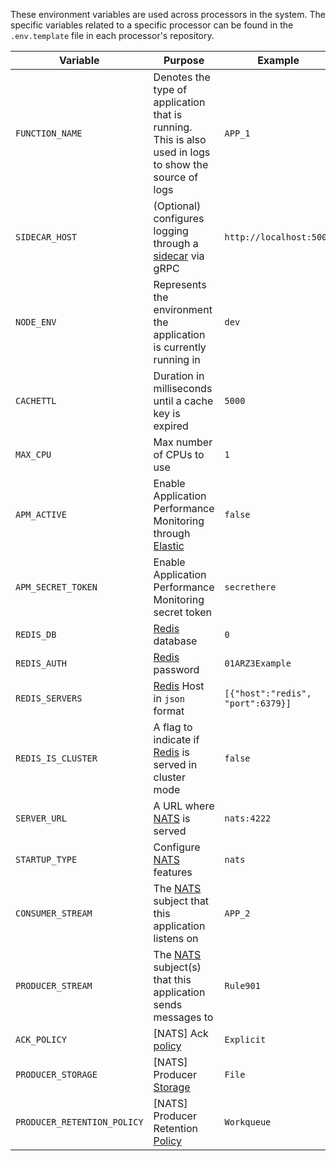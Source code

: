 These environment variables are used across processors in the system. The specific variables related to a specific processor can be found in the `.env.template` file in each processor's repository.

| Variable | Purpose | Example
| ------ | ------ | ------ |
| `FUNCTION_NAME` | Denotes the type of application that is running. This is also used in logs to show the source of logs | `APP_1`
| `SIDECAR_HOST` | (Optional) configures logging through a [sidecar](https://github.com/frmscoe/event-sidecar) via gRPC | `http://localhost:5000`
| `NODE_ENV` | Represents the environment the application is currently running in | `dev`
| `CACHETTL` | Duration in milliseconds until a cache key is expired |`5000`
| `MAX_CPU` | Max number of CPUs to use | `1`
| `APM_ACTIVE` | Enable Application Performance Monitoring through [Elastic](https://www.elastic.co/) | `false`
| `APM_SECRET_TOKEN` | Enable Application Performance Monitoring secret token | `secrethere`
| `REDIS_DB` | [Redis](https://redis.io/) database | `0`
| `REDIS_AUTH` | [Redis](https://redis.io/) password | `01ARZ3Example`
| `REDIS_SERVERS` | [Redis](https://redis.io/) Host in `json` format | `[{"host":"redis", "port":6379}]`
| `REDIS_IS_CLUSTER` | A flag to indicate if [Redis](https://redis.io) is served in cluster mode | `false`
| `SERVER_URL` | A URL where [NATS](https://nats.io) is served | `nats:4222`
| `STARTUP_TYPE` | Configure [NATS](https://nats.io) features | `nats`
| `CONSUMER_STREAM` | The [NATS](https://nats.io) subject that this application listens on | `APP_2`
| `PRODUCER_STREAM` | The [NATS](https://nats.io) subject(s) that this application sends messages to | `Rule901`
| `ACK_POLICY` | [NATS] Ack [policy](https://docs.nats.io/nats-concepts/jetstream/consumers#ackpolicy) | `Explicit`
| `PRODUCER_STORAGE` | [NATS] Producer [Storage](https://docs.nats.io/using-nats/developer/develop_jetstream/model_deep_dive#storage-overhead) | `File`
| `PRODUCER_RETENTION_POLICY` | [NATS] Producer Retention [Policy](https://docs.nats.io/using-nats/developer/develop_jetstream/model_deep_dive#stream-limits-retention-and-policy) | `Workqueue`
